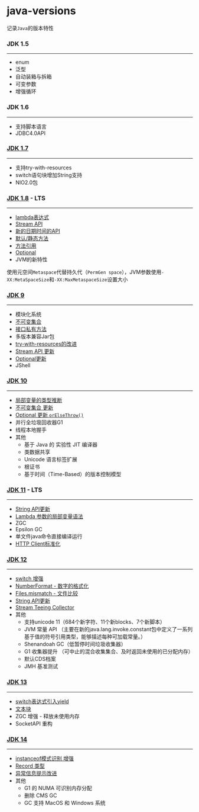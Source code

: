 # java-versions

记录`Java`的版本特性


### **JDK 1.5** 

---

- enum
- 泛型
- 自动装箱与拆箱
- 可变参数
- 增强循环

### JDK 1.6

---

- 支持脚本语言
- JDBC4.0API

### [JDK 1.7](java-7/) 

---

- 支持try-with-resources
- switch语句块增加String支持
- NIO2.0包

### [**JDK 1.8**](java-8/) - LTS

---

- [lambda表达式](java-8/src/main/java/com/diyishuai/java8/lambda/LambdaTest.java)
- [Stream API](java-8/src/main/java/com/diyishuai/java8/stream/StreamAPI.java)
- [新的日期时间的API](java-8/src/main/java/com/diyishuai/java8/LocalDateAndTimeAndDateTime.java)
- [默认/静态方法](java-8/src/main/java/com/diyishuai/java8/newinterface)
- [方法引用](java-8/src/main/java/com/diyishuai/java8/function/FunctionReference.java)
- [Optional](java-8/src/main/java/com/diyishuai/java8/optional/OptionalDemo.java)
- JVM的新特性

使用元空间`Metaspace`代替持久代（`PermGen space`），JVM参数使用`-XX:MetaSpaceSize`和`-XX:MaxMetaspaceSize`设置大小

### [JDK 9](java-9/) 

---

- 模块化系统
- [不可变集合](java-9/src/main/java/com/di1shuai/java9/collection/UnmodifiableCollection.java)
- [接口私有方法](java-9/src/main/java/com/di1shuai/java9/interfece/PrivateInterface.java)
- 多版本兼容Jar包
- [try-with-resources的改进](java-9/src/main/java/com/di1shuai/java9/try_with_resources/TryWithResources.java)
- [Stream API 更新](java-9/src/main/java/com/di1shuai/java9/stream/StreamAPI.java)
- [Optional更新](java-9/src/main/java/com/di1shuai/java9/optional/OptionalDemo.java)
- JShell

### [JDK 10](java-10/)

---

- [局部变量的类型推断](java-10/src/main/java/com/di1shuai/java10/variable/VariableDemo.java)
- [不可变集合 更新](java-10/src/main/java/com/di1shuai/java10/collection/UnmodifiableCollectionDemo.java)
- [Optional 更新 `orElseThrow()`](java-10/src/main/java/com/di1shuai/java10/optional/OptionalDemo.java)
- 并行全垃圾回收器G1
- 线程本地握手 
- 其他
    - 基于 Java 的 实验性 JIT 编译器
    - 类数据共享
    - Unicode 语言标签扩展
    - 根证书
    - 基于时间（Time-Based）的版本控制模型


### [**JDK 11**](java-11/) - LTS 

---

- [String API更新](java-11/src/main/java/com/di1shuai/java11/string/StringDemo.java)
- [Lambda 参数的局部变量语法](java-11/src/main/java/com/di1shuai/java11/lambada/VariableDemo.java)
- ZGC
- Epsilon GC
- 单文件java命令直接编译运行
- [HTTP Client标准化](java-11/src/main/java/com/di1shuai/java11/http/HTTPClientDemo.java)

### [JDK 12](java-12/)

---

- [switch 增强](java-12/src/main/java/com/di1shuai/java12/switchdemo/SwitchDemo.java)
- [NumberFormat - 数字的格式化](java-12/src/main/java/com/di1shuai/java12/number/NumberFormatDemo.java)
- [Files.mismatch - 文件比较](java-12/src/main/java/com/di1shuai/java12/files/FilesDemo.java)
- [String API更新](java-12/src/main/java/com/di1shuai/java12/string/StringDemo.java)
- [Stream Teeing Collector](java-12/src/main/java/com/di1shuai/java12/stream/TeeingDemo.java)
- 其他
  - 支持unicode 11（684个新字符、11个新blocks、7个新脚本）
  - JVM 常量 API （主要在新的java.lang.invoke.constant包中定义了一系列基于值的符号引用类型，能够描述每种可加载常量。）
  - Shenandoah GC（低暂停时间垃圾收集器）
  - G1 收集器提升 （可中止的混合收集集合、及时返回未使用的已分配内存）
  - 默认CDS档案
  - JMH 基准测试

### [JDK 13](java-13)

---

- [switch表达式引入yield](java-13/src/main/java/com/di1shuai/java13/switchdemo/SwitchDemo.java)
- [文本块](java-13/src/main/java/com/di1shuai/java13/string/StringBlockDemo.java)
- ZGC 增强 - 释放未使用内存
- SocketAPI 重构

### [JDK 14](java-14)

---

- [instanceof模式识别 增强](java-14/src/main/java/com/di1shuai/java14/instance/InstanceOfDemo.java)
- [Record 类型](java-14/src/main/java/com/di1shuai/java14/record/RecordDemo.java)
- [异常信息提示改进](java-14/src/main/java/com/di1shuai/java14/nullexception/NullPointerExceptionDemo.java)
- 其他 
  - G1 的 NUMA 可识别内存分配
  - 删除 CMS GC
  - GC 支持 MacOS 和 Windows 系统